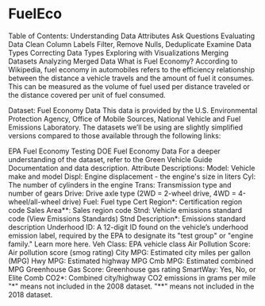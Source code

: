 # FuelEco
Table of Contents:
Understanding Data Attributes
Ask Questions
Evaluating Data
Clean Column Labels
Filter, Remove Nulls, Deduplicate
Examine Data Types
Correcting Data Types
Exploring with Visualizations
Merging Datasets
Analyzing Merged Data
What is Fuel Economy?
According to Wikipedia, fuel economy in automobiles refers to the efficiency relationship between the distance a vehicle travels and the amount of fuel it consumes. This can be measured as the volume of fuel used per distance traveled or the distance covered per unit of fuel consumed.

Dataset:
Fuel Economy Data This data is provided by the U.S. Environmental Protection Agency, Office of Mobile Sources, National Vehicle and Fuel Emissions Laboratory. The datasets we’ll be using are slightly simplified versions compared to those available through the following links:

EPA Fuel Economy Testing
DOE Fuel Economy Data For a deeper understanding of the dataset, refer to the Green Vehicle Guide Documentation and data description.
Attribute Descriptions:
Model: Vehicle make and model
Displ: Engine displacement - the engine's size in liters
Cyl: The number of cylinders in the engine
Trans: Transmission type and number of gears
Drive: Drive axle type (2WD = 2-wheel drive, 4WD = 4-wheel/all-wheel drive)
Fuel: Fuel type
Cert Region*: Certification region code
Sales Area**: Sales region code
Stnd: Vehicle emissions standard code (View Emissions Standards)
Stnd Description*: Emissions standard description
Underhood ID: A 12-digit ID found on the vehicle’s underhood emission label, required by the EPA to designate its "test group" or "engine family." Learn more here.
Veh Class: EPA vehicle class
Air Pollution Score: Air pollution score (smog rating)
City MPG: Estimated city miles per gallon (MPG)
Hwy MPG: Estimated highway MPG
Cmb MPG: Estimated combined MPG
Greenhouse Gas Score: Greenhouse gas rating
SmartWay: Yes, No, or Elite
Comb CO2*: Combined city/highway CO2 emissions in grams per mile
"*" means not included in the 2008 dataset. "**" means not included in the 2018 dataset.
